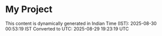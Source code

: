 # My Project

This content is dynamically generated in Indian Time (IST): 2025-08-30 00:53:19 IST
Converted to UTC: 2025-08-29 19:23:19 UTC
